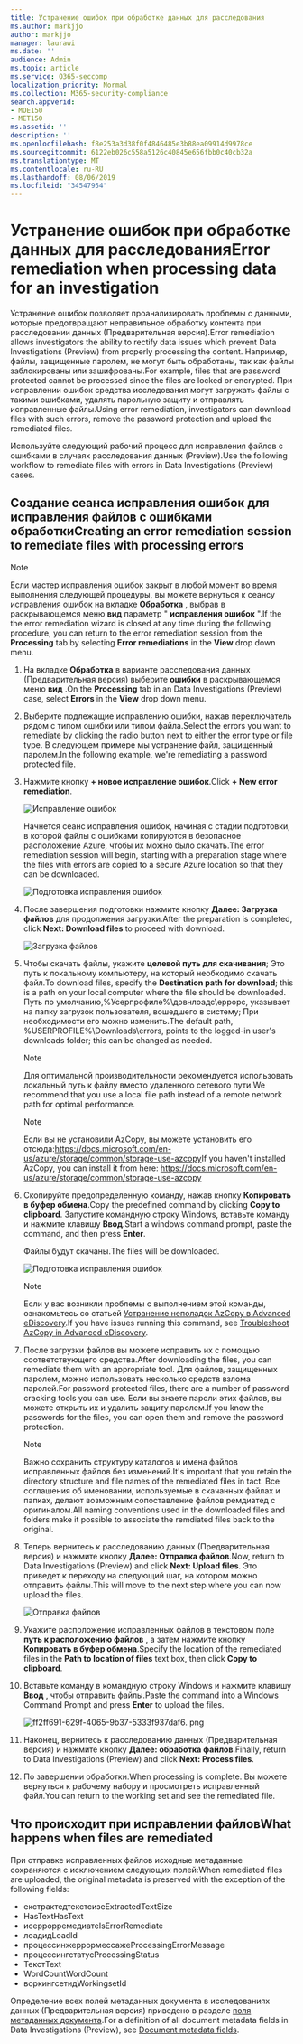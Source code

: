 ```yaml
---
title: Устранение ошибок при обработке данных для расследования
ms.author: markjjo
author: markjjo
manager: laurawi
ms.date: ''
audience: Admin
ms.topic: article
ms.service: O365-seccomp
localization_priority: Normal
ms.collection: M365-security-compliance
search.appverid:
- MOE150
- MET150
ms.assetid: ''
description: ''
ms.openlocfilehash: f8e253a3d38f0f4846485e3b88ea09914d9978ce
ms.sourcegitcommit: 6122eb026c558a5126c40845e656fbb0c40cb32a
ms.translationtype: MT
ms.contentlocale: ru-RU
ms.lasthandoff: 08/06/2019
ms.locfileid: "34547954"
---
```

# <a name="error-remediation-when-processing-data-for-an-investigation"></a><span data-ttu-id="34f58-102">Устранение ошибок при обработке данных для расследования</span><span class="sxs-lookup"><span data-stu-id="34f58-102">Error remediation when processing data for an investigation</span></span>

<span data-ttu-id="34f58-103">Устранение ошибок позволяет проанализировать проблемы с данными, которые предотвращают неправильное обработку контента при расследовании данных (Предварительная версия).</span><span class="sxs-lookup"><span data-stu-id="34f58-103">Error remediation allows investigators the ability to rectify data issues which prevent Data Investigations (Preview) from properly processing the content.</span></span> <span data-ttu-id="34f58-104">Например, файлы, защищенные паролем, не могут быть обработаны, так как файлы заблокированы или зашифрованы.</span><span class="sxs-lookup"><span data-stu-id="34f58-104">For example, files that are password protected cannot be processed since the files are locked or encrypted.</span></span> <span data-ttu-id="34f58-105">При исправлении ошибок средства исследования могут загружать файлы с такими ошибками, удалять парольную защиту и отправлять исправленные файлы.</span><span class="sxs-lookup"><span data-stu-id="34f58-105">Using error remediation, investigators can download files with such errors, remove the password protection and upload the remediated files.</span></span>

<span data-ttu-id="34f58-106">Используйте следующий рабочий процесс для исправления файлов с ошибками в случаях расследования данных (Preview).</span><span class="sxs-lookup"><span data-stu-id="34f58-106">Use the following workflow to remediate files with errors in Data Investigations (Preview) cases.</span></span>

## <a name="creating-an-error-remediation-session-to-remediate-files-with-processing-errors"></a><span data-ttu-id="34f58-107">Создание сеанса исправления ошибок для исправления файлов с ошибками обработки</span><span class="sxs-lookup"><span data-stu-id="34f58-107">Creating an error remediation session to remediate files with processing errors</span></span>

>[!NOTE]
><span data-ttu-id="34f58-108">Если мастер исправления ошибок закрыт в любой момент во время выполнения следующей процедуры, вы можете вернуться к сеансу исправления ошибок на вкладке **Обработка** , выбрав в раскрывающемся меню **вид** параметр " **исправления ошибок** ".</span><span class="sxs-lookup"><span data-stu-id="34f58-108">If the the error remediation wizard is closed at any time during the following procedure, you can return to the error remediation session from the **Processing** tab by selecting **Error remediations** in the **View** drop down menu.</span></span>

1. <span data-ttu-id="34f58-109">На вкладке **Обработка** в варианте расследования данных (Предварительная версия) выберите **ошибки** в раскрывающемся меню **вид** .</span><span class="sxs-lookup"><span data-stu-id="34f58-109">On the **Processing** tab in an Data Investigations (Preview) case, select **Errors** in the **View** drop down menu.</span></span>

2. <span data-ttu-id="34f58-110">Выберите подлежащие исправлению ошибки, нажав переключатель рядом с типом ошибки или типом файла.</span><span class="sxs-lookup"><span data-stu-id="34f58-110">Select the errors you want to remediate by clicking the radio button next to either the error type or file type.</span></span>  <span data-ttu-id="34f58-111">В следующем примере мы устранение файл, защищенный паролем.</span><span class="sxs-lookup"><span data-stu-id="34f58-111">In the following example, we're remediating a password protected file.</span></span>

3. <span data-ttu-id="34f58-112">Нажмите кнопку **+ новое исправление ошибок**.</span><span class="sxs-lookup"><span data-stu-id="34f58-112">Click **+ New error remediation**.</span></span>

    ![Исправление ошибок](../media/8c2faf1a-834b-44fc-b418-6a18aed8b81a.png)

    <span data-ttu-id="34f58-114">Начнется сеанс исправления ошибок, начиная с стадии подготовки, в которой файлы с ошибками копируются в безопасное расположение Azure, чтобы их можно было скачать.</span><span class="sxs-lookup"><span data-stu-id="34f58-114">The error remediation session will begin, starting with a preparation stage where the files with errors are copied to a secure Azure location so that they can be downloaded.</span></span>

    ![Подготовка исправления ошибок](../media/390572ec-7012-47c4-a6b6-4cbb5649e8a8.png)

4. <span data-ttu-id="34f58-116">После завершения подготовки нажмите кнопку **Далее: Загрузка файлов** для продолжения загрузки.</span><span class="sxs-lookup"><span data-stu-id="34f58-116">After the preparation is completed, click **Next: Download files** to proceed with download.</span></span>

    ![Загрузка файлов](../media/6ac04b09-8e13-414a-9e24-7c75ba586363.png)

5. <span data-ttu-id="34f58-118">Чтобы скачать файлы, укажите **целевой путь для скачивания**; Это путь к локальному компьютеру, на который необходимо скачать файл.</span><span class="sxs-lookup"><span data-stu-id="34f58-118">To download files, specify the **Destination path for download**; this is a path on your local computer where the file should be downloaded.</span></span>  <span data-ttu-id="34f58-119">Путь по умолчанию,%Усерпрофиле%\довнлоадс\еррорс, указывает на папку загрузок пользователя, вошедшего в систему; При необходимости его можно изменить.</span><span class="sxs-lookup"><span data-stu-id="34f58-119">The default path, %USERPROFILE%\Downloads\errors, points to the logged-in user's downloads folder; this can be changed as needed.</span></span>

    >[!NOTE]
    ><span data-ttu-id="34f58-120">Для оптимальной производительности рекомендуется использовать локальный путь к файлу вместо удаленного сетевого пути.</span><span class="sxs-lookup"><span data-stu-id="34f58-120">We recommend that you use a local file path instead of a remote network path for optimal performance.</span></span>

    > [!NOTE]
    > <span data-ttu-id="34f58-121">Если вы не установили AzCopy, вы можете установить его отсюда:https://docs.microsoft.com/en-us/azure/storage/common/storage-use-azcopy</span><span class="sxs-lookup"><span data-stu-id="34f58-121">If you haven't installed AzCopy, you can install it from here: https://docs.microsoft.com/en-us/azure/storage/common/storage-use-azcopy</span></span>

6. <span data-ttu-id="34f58-122">Скопируйте предопределенную команду, нажав кнопку **Копировать в буфер обмена**.</span><span class="sxs-lookup"><span data-stu-id="34f58-122">Copy the predefined command by clicking **Copy to clipboard**.</span></span> <span data-ttu-id="34f58-123">Запустите командную строку Windows, вставьте команду и нажмите клавишу **Ввод**.</span><span class="sxs-lookup"><span data-stu-id="34f58-123">Start a windows command prompt, paste the command, and then press **Enter**.</span></span>  

    <span data-ttu-id="34f58-124">Файлы будут скачаны.</span><span class="sxs-lookup"><span data-stu-id="34f58-124">The files will be downloaded.</span></span>

    ![Подготовка исправления ошибок](../media/f364ab4d-31c5-4375-b69f-650f694a2f69.png)

     > [!NOTE]
     > <span data-ttu-id="34f58-126">Если у вас возникли проблемы с выполнением этой команды, ознакомьтесь со статьей [Устранение неполадок AzCopy в Advanced eDiscovery](../compliance20/troubleshooting-azcopy.md).</span><span class="sxs-lookup"><span data-stu-id="34f58-126">If you have issues running this command, see [Troubleshoot AzCopy in Advanced eDiscovery](../compliance20/troubleshooting-azcopy.md).</span></span>

7. <span data-ttu-id="34f58-127">После загрузки файлов вы можете исправить их с помощью соответствующего средства.</span><span class="sxs-lookup"><span data-stu-id="34f58-127">After downloading the files, you can remediate them with an appropriate tool.</span></span> <span data-ttu-id="34f58-128">Для файлов, защищенных паролем, можно использовать несколько средств взлома паролей.</span><span class="sxs-lookup"><span data-stu-id="34f58-128">For password protected files, there are a number of password cracking tools you can use.</span></span> <span data-ttu-id="34f58-129">Если вы знаете пароли этих файлов, вы можете открыть их и удалить защиту паролем.</span><span class="sxs-lookup"><span data-stu-id="34f58-129">If you know the passwords for the files, you can open them and remove the password protection.</span></span>
    
   > [!NOTE]
    > <span data-ttu-id="34f58-130">Важно сохранить структуру каталогов и имена файлов исправленных файлов без изменений.</span><span class="sxs-lookup"><span data-stu-id="34f58-130">It's important that you retain the directory structure and file names of the remediated files in tact.</span></span>  <span data-ttu-id="34f58-131">Все соглашения об именовании, используемые в скачанных файлах и папках, делают возможным сопоставление файлов ремдиатед с оригиналом.</span><span class="sxs-lookup"><span data-stu-id="34f58-131">All naming conventions used in the downloaded files and folders make it possible to associate the remdiated files back to the original.</span></span>

8. <span data-ttu-id="34f58-132">Теперь вернитесь к расследованию данных (Предварительная версия) и нажмите кнопку **Далее: Отправка файлов**.</span><span class="sxs-lookup"><span data-stu-id="34f58-132">Now, return to Data Investigations (Preview) and click **Next: Upload files**.</span></span>  <span data-ttu-id="34f58-133">Это приведет к переходу на следующий шаг, на котором можно отправить файлы.</span><span class="sxs-lookup"><span data-stu-id="34f58-133">This will move to the next step where you can now upload the files.</span></span>

    ![Отправка файлов](../media/af3d8617-1bab-4ecd-8de0-22e53acba240.png)

9. <span data-ttu-id="34f58-135">Укажите расположение исправленных файлов в текстовом поле **путь к расположению файлов** , а затем нажмите кнопку **Копировать в буфер обмена**.</span><span class="sxs-lookup"><span data-stu-id="34f58-135">Specify the location of the remediated files in the **Path to location of files** text box, then click **Copy to clipboard**.</span></span>

10. <span data-ttu-id="34f58-136">Вставьте команду в командную строку Windows и нажмите клавишу **Ввод** , чтобы отправить файлы.</span><span class="sxs-lookup"><span data-stu-id="34f58-136">Paste the command into a Windows Command Prompt and press **Enter** to upload the files.</span></span>

    ![ff2ff691-629f-4065-9b37-5333f937daf6. png](../media/ff2ff691-629f-4065-9b37-5333f937daf6.png)

11. <span data-ttu-id="34f58-138">Наконец, вернитесь к расследованию данных (Предварительная версия) и нажмите кнопку **Далее: обработка файлов**.</span><span class="sxs-lookup"><span data-stu-id="34f58-138">Finally, return to Data Investigations (Preview) and click **Next: Process files**.</span></span>

12. <span data-ttu-id="34f58-139">По завершении обработки.</span><span class="sxs-lookup"><span data-stu-id="34f58-139">When processing is complete.</span></span>  <span data-ttu-id="34f58-140">Вы можете вернуться к рабочему набору и просмотреть исправленный файл.</span><span class="sxs-lookup"><span data-stu-id="34f58-140">You can return to the working set and see the remediated file.</span></span>

## <a name="what-happens-when-files-are-remediated"></a><span data-ttu-id="34f58-141">Что происходит при исправлении файлов</span><span class="sxs-lookup"><span data-stu-id="34f58-141">What happens when files are remediated</span></span>

<span data-ttu-id="34f58-142">При отправке исправленных файлов исходные метаданные сохраняются с исключением следующих полей:</span><span class="sxs-lookup"><span data-stu-id="34f58-142">When remediated files are uploaded, the original metadata is preserved with the exception of the following fields:</span></span> 

- <span data-ttu-id="34f58-143">екстрактедтекстсизе</span><span class="sxs-lookup"><span data-stu-id="34f58-143">ExtractedTextSize</span></span>
- <span data-ttu-id="34f58-144">HasText</span><span class="sxs-lookup"><span data-stu-id="34f58-144">HasText</span></span>
- <span data-ttu-id="34f58-145">исеррорремедиате</span><span class="sxs-lookup"><span data-stu-id="34f58-145">IsErrorRemediate</span></span>
- <span data-ttu-id="34f58-146">лоадид</span><span class="sxs-lookup"><span data-stu-id="34f58-146">LoadId</span></span>
- <span data-ttu-id="34f58-147">процессинжеррормессаже</span><span class="sxs-lookup"><span data-stu-id="34f58-147">ProcessingErrorMessage</span></span>
- <span data-ttu-id="34f58-148">процессингстатус</span><span class="sxs-lookup"><span data-stu-id="34f58-148">ProcessingStatus</span></span>
- <span data-ttu-id="34f58-149">Текст</span><span class="sxs-lookup"><span data-stu-id="34f58-149">Text</span></span>
- <span data-ttu-id="34f58-150">WordCount</span><span class="sxs-lookup"><span data-stu-id="34f58-150">WordCount</span></span>
- <span data-ttu-id="34f58-151">воркингсетид</span><span class="sxs-lookup"><span data-stu-id="34f58-151">WorkingsetId</span></span>

<span data-ttu-id="34f58-152">Определение всех полей метаданных документа в исследованиях данных (Предварительная версия) приведено в разделе [поля метаданных документа](document-metadata-fields.md).</span><span class="sxs-lookup"><span data-stu-id="34f58-152">For a definition of all document metadata fields in Data Investigations (Preview), see [Document metadata fields](document-metadata-fields.md).</span></span>